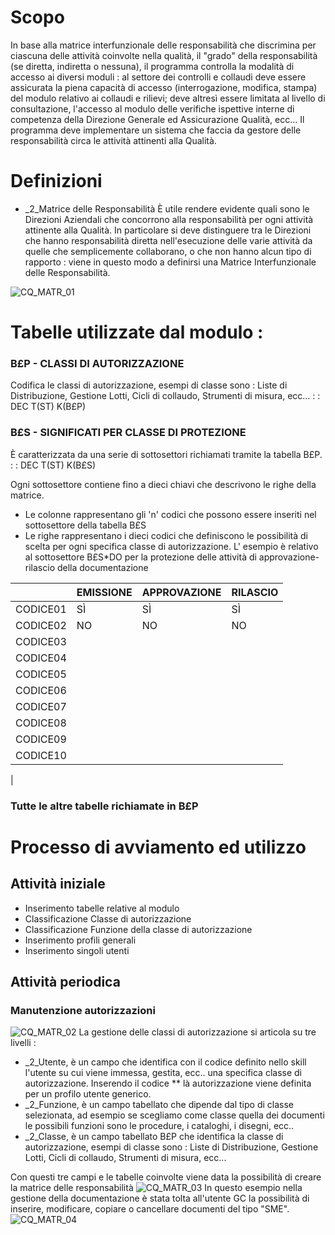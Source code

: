 # Scopo
In base alla matrice interfunzionale delle responsabilità che discrimina per ciascuna delle attività coinvolte nella qualità, il "grado" della responsabilità (se diretta, indiretta o nessuna), il programma  controlla la modalità di accesso ai diversi moduli :  al settore dei controlli e collaudi deve essere assicurata la piena capacità di accesso (interrogazione, modifica, stampa) del modulo relativo ai collaudi e rilievi; deve altresì essere limitata al livello di consultazione, l'accesso al modulo delle verifiche ispettive interne di competenza della Direzione Generale ed Assicurazione Qualità, ecc...
Il programma deve implementare un sistema che faccia da gestore delle responsabilità circa le attività attinenti alla Qualità.


# Definizioni
 * _2_Matrice delle Responsabilità
È utile rendere evidente quali sono le Direzioni Aziendali che concorrono alla responsabilità per ogni attività attinente alla Qualità. In particolare si deve distinguere tra le Direzioni che hanno responsabilità diretta nell'esecuzione delle varie attività da quelle che semplicemente collaborano, o che non hanno alcun tipo di rapporto :  viene in questo modo a definirsi una Matrice Interfunzionale delle Responsabilità.

![CQ_MATR_01](http://localhost:3000/immagini/CQMATR_01/CQ_MATR_01.png)
# Tabelle utilizzate dal modulo : 
### B£P - CLASSI DI AUTORIZZAZIONE
Codifica le classi di autorizzazione, esempi di classe sono :  Liste di Distribuzione, Gestione Lotti, Cicli di collaudo, Strumenti di misura, ecc...
 :  : DEC T(ST) K(B£P)

### B£S - SIGNIFICATI PER CLASSE DI PROTEZIONE
È caratterizzata da una serie di sottosettori richiamati tramite la tabella B£P.
 :  : DEC T(ST) K(B£S)

Ogni sottosettore contiene fino a dieci chiavi che descrivono le righe della matrice.
 * Le colonne rappresentano gli 'n' codici che possono essere inseriti nel sottosettore della  tabella B£S
 * Le righe rappresentano i dieci codici che definiscono le possibilità di scelta per ogni specifica classe di autorizzazione. L' esempio è relativo al sottosettore B£S*DO per la  protezione delle attività di approvazione-rilascio della documentazione


|  | EMISSIONE | APPROVAZIONE | RILASCIO |
| ---|----|----|----|
| CODICE01 | SÌ | SÌ | SÌ |
| CODICE02 | NO | NO | NO |
| CODICE03  | | | |
| CODICE04  | | | |
| CODICE05  | | | |
| CODICE06  | | | |
| CODICE07  | | | |
| CODICE08  | | | |
| CODICE09  | | | |
| CODICE10  | | | |
| 


### Tutte le altre tabelle richiamate in B£P

# Processo di avviamento ed utilizzo
## Attività iniziale
 * Inserimento tabelle relative al modulo
 * Classificazione Classe di autorizzazione
 * Classificazione Funzione della classe di autorizzazione
 * Inserimento  profili generali
 * Inserimento singoli utenti

## Attività periodica
### Manutenzione autorizzazioni
![CQ_MATR_02](http://localhost:3000/immagini/CQMATR_01/CQ_MATR_02.png)
La gestione delle classi di autorizzazione si articola su tre livelli : 
 * _2_Utente, è un campo che identifica con il codice definito nello skill l'utente su cui viene immessa, gestita, ecc.. una specifica classe di autorizzazione. Inserendo il codice ** là autorizzazione viene definita per un profilo utente generico.
 * _2_Funzione, è un campo tabellato che dipende dal tipo di classe selezionata, ad esempio se scegliamo come classe quella dei documenti le possibili funzioni sono le procedure, i cataloghi, i disegni, ecc..
 * _2_Classe, è un campo tabellato B£P che identifica la classe di autorizzazione, esempi di classe sono :  Liste di Distribuzione, Gestione Lotti, Cicli di collaudo, Strumenti di misura, ecc...

Con questi tre campi e le tabelle coinvolte viene data la possibilità di creare la matrice delle responsabilità
![CQ_MATR_03](http://localhost:3000/immagini/CQMATR_01/CQ_MATR_03.png)
In questo esempio nella gestione della documentazione è stata tolta all'utente GC la possibilità di inserire, modificare, copiare o cancellare documenti del tipo "SME".
![CQ_MATR_04](http://localhost:3000/immagini/CQMATR_01/CQ_MATR_04.png)
